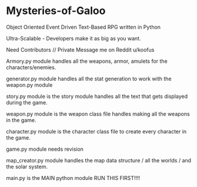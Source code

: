 # Mysteries-of-Galoo
Object Oriented Event Driven Text-Based RPG written in Python

Ultra-Scalable - Developers make it as big as you want.

Need Contributors // Private Message me on Reddit u/koofus

Armory.py module handles all the weapons, armor, amulets for the characters/enemies.

generator.py module handles all the stat generation to work with the weapon.py module

story.py module is the story module handles all the text that gets displayed during the game.

weapon.py module is the weapon class file handles making all the weapons in the game.

character.py module is the character class file to create every character in the game.

game.py module needs revision 

map_creator.py module handles the map data structure / all the worlds / and the solar system.

main.py is the MAIN python module RUN THIS FIRST!!!!
